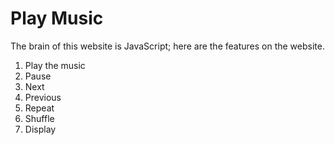# Play Music
The brain of this website is JavaScript; here are the features on the website.
1. Play the music
2. Pause
3. Next
4. Previous
5. Repeat
6. Shuffle
7. Display 


